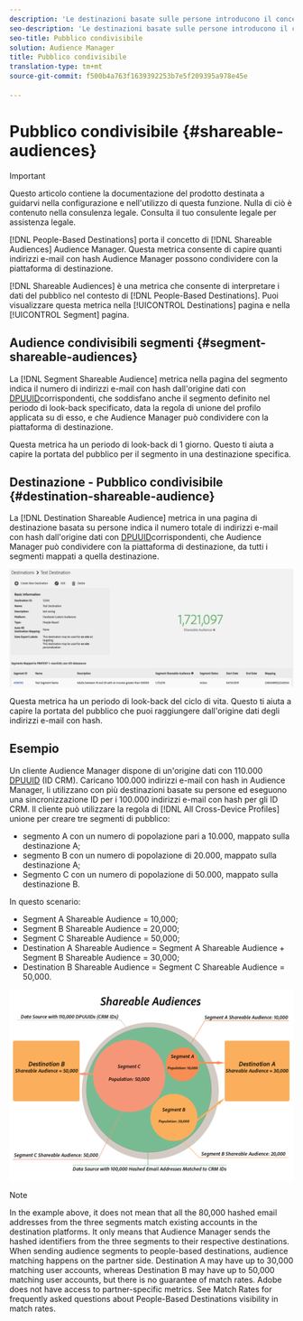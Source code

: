 ```yaml
---
description: 'Le destinazioni basate sulle persone introducono il concetto di tipi di pubblico condivisibili in Audience Manager. Questa metrica consente di capire quanti indirizzi e-mail con hash Audience Manager possono condividere con la piattaforma di destinazione. '
seo-description: 'Le destinazioni basate sulle persone introducono il concetto di tipi di pubblico condivisibili in Audience Manager. Questa metrica consente di capire quanti indirizzi e-mail con hash Audience Manager possono condividere con la piattaforma di destinazione. '
seo-title: Pubblico condivisibile
solution: Audience Manager
title: Pubblico condivisibile
translation-type: tm+mt
source-git-commit: f500b4a763f1639392253b7e5f209395a978e45e

---
```



# Pubblico condivisibile {#shareable-audiences}

>[!IMPORTANT]
>Questo articolo contiene la documentazione del prodotto destinata a guidarvi nella configurazione e nell'utilizzo di questa funzione. Nulla di ciò è contenuto nella consulenza legale. Consulta il tuo consulente legale per assistenza legale.

[!DNL People-Based Destinations] porta il concetto di [!DNL Shareable Audiences] Audience Manager. Questa metrica consente di capire quanti indirizzi e-mail con hash Audience Manager possono condividere con la piattaforma di destinazione.

[!DNL Shareable Audiences] è una metrica che consente di interpretare i dati del pubblico nel contesto di [!DNL People-Based Destinations]. Puoi visualizzare questa metrica nella [!UICONTROL Destinations] pagina e nella [!UICONTROL Segment] pagina.

## Audience condivisibili segmenti {#segment-shareable-audiences}

La [!DNL Segment Shareable Audience] metrica nella pagina del segmento indica il numero di indirizzi e-mail con hash dall'origine dati con [DPUUID](../../reference/ids-in-aam.md)corrispondenti, che soddisfano anche il segmento definito nel periodo di look-back specificato, data la regola di unione del profilo applicata su di esso, e che Audience Manager può condividere con la piattaforma di destinazione.

Questa metrica ha un periodo di look-back di 1 giorno. Questo ti aiuta a capire la portata del pubblico per il segmento in una destinazione specifica.

## Destinazione - Pubblico condivisibile {#destination-shareable-audience}

La [!DNL Destination Shareable Audience] metrica in una pagina di destinazione basata su persone indica il numero totale di indirizzi e-mail con hash dall'origine dati con [DPUUID](../../reference/ids-in-aam.md)corrispondenti, che Audience Manager può condividere con la piattaforma di destinazione, da tutti i segmenti mappati a quella destinazione.

![shareable-audiences](assets/dest-shareable-audiences.png)

Questa metrica ha un periodo di look-back del ciclo di vita. Questo ti aiuta a capire la portata del pubblico che puoi raggiungere dall'origine dati degli indirizzi e-mail con hash.

## Esempio 

Un cliente Audience Manager dispone di un'origine dati con 110.000 [DPUUID](../../reference/ids-in-aam.md) (ID CRM). Caricano 100.000 indirizzi e-mail con hash in Audience Manager, li utilizzano con più destinazioni basate su persone ed eseguono una sincronizzazione ID per i 100.000 indirizzi e-mail con hash per gli ID CRM. Il cliente può utilizzare la regola di [!DNL All Cross-Device Profiles] unione per creare tre segmenti di pubblico:

* segmento A con un numero di popolazione pari a 10.000, mappato sulla destinazione A;
* segmento B con un numero di popolazione di 20.000, mappato sulla destinazione A;
* Segmento C con un numero di popolazione di 50.000, mappato sulla destinazione B.

In questo scenario:

* Segment A Shareable Audience = 10,000;
* Segment B Shareable Audience = 20,000;
* Segment C Shareable Audience = 50,000;
* Destination A Shareable Audience = Segment A Shareable Audience + Segment B Shareable Audience = 30,000;
* Destination B Shareable Audience = Segment C Shareable Audience = 50,000.

![shareable-audiences-diagram](assets/shareable-audiences.png)

> [!NOTE]
>
> In the example above, it does not mean that all the 80,000 hashed email addresses from the three segments match existing accounts in the destination platforms. It only means that Audience Manager sends the hashed identifiers from the three segments to their respective destinations. When sending audience segments to people-based destinations, audience matching happens on the partner side. Destination A may have up to 30,000 matching user accounts, whereas Destination B may have up to 50,000 matching user accounts, but there is no guarantee of match rates. Adobe does not have access to partner-specific metrics. See Match Rates for frequently asked questions about People-Based Destinations visibility in match rates.[](../../faq/faq-people-based-destinations.md#match-rates)
